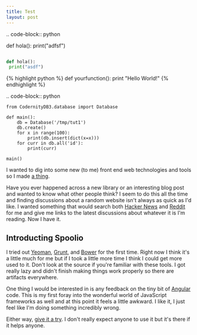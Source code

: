 ```yaml
---
title: Test
layout: post
---
```


.. code-block:: python

 def hola():
  print("adfsf")
  
```python

def hola():
 print("asdf")
```

{% highlight python %}
def yourfunction():
     print "Hello World!"
{% endhighlight %}

.. code-block:: python

    from CodernityDB3.database import Database

    def main():
        db = Database('/tmp/tut1')
        db.create()
        for x in range(100):
            print(db.insert(dict(x=x)))
        for curr in db.all('id'):
            print(curr)

    main()

I wanted to dig into some new (to me) front end web technologies and
tools so I made [a thing][0].

Have you ever happened across a new library or an interesting blog
post and wanted to know what other people think?  I seem to do this
all the time and finding discussions about a random website isn't
always as quick as I'd like.  I wanted something that would search
both [Hacker News][1] and [Reddit][2] for me and give me links to the
latest discussions about whatever it is I'm reading.  Now I have it.

## Introducting Spoolio

I tried out [Yeoman][3], [Grunt][4], and [Bower][5] for the first
time.  Right now I think it's a little much for me but if I took a
little more time I think I could get more used to it.  Don't look at
the source if you're familiar with these tools.  I got really lazy and
didn't finish making things work properly so there are artifacts
everywhere.

One thing I would be interested in is any feedback on the tiny bit of
[Angular][6] code.  This is my first foray into the wonderful world of
JavaScript frameworks as well and at this point it feels a little
awkward.  I like it, I just feel like I'm doing something incredibly
wrong.
 
Either way, [give it a try][0].  I don't really expect anyone to use
it but it's there if it helps anyone.

[0]: http://spoolio.bitbucket.org/
[1]: http://news.ycombinator.com/
[2]: http://reddit.com/
[3]: http://yeoman.io/
[4]: http://gruntjs.com/
[5]: http://bower.io/
[6]: http://angularjs.org/
